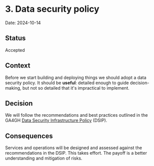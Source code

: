 # 3. Data security policy

Date: 2024-10-14

## Status

Accepted

## Context

Before we start building and deploying things we should adopt a data security policy. It should be **useful**: detailed enough to guide decision-making, but not so detailed that it's impractical to implement.

## Decision

We will follow the recommendations and best practices outlined in the GA4GH [Data Security Infrastructure Policy](https://github.com/ga4gh/data-security/tree/master/DSIP) (DSIP).

## Consequences

Services and operations will be designed and assessed against the recommendations in the DSIP. This takes effort. The payoff is a better understanding and mitigation of risks.

